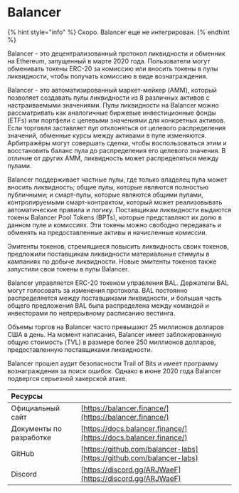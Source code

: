 # Balancer

{% hint style="info" %}
Скоро. Balancer еще не интегрирован.
{% endhint %}

Balancer - это децентрализованный протокол ликвидности и обменник на Ethereum, запущенный в марте 2020 года. Пользователи могут обменивать токены ERC-20 за комиссию или вносить токены в пулы ликвидности, чтобы получать комиссию в виде вознаграждения.

Balancer - это автоматизированный маркет-мейкер \(AMM\), который позволяет создавать пулы ликвидности из 8 различных активов с настраиваемыми значениями. Пулы ликвидности на Balancer можно рассматривать как аналогичные биржевые инвестиционные фонды \(ETFs\) или портфели с целевыми значениями для конкретных активов. Если торговля заставляет пул отклоняться от целевого распределения значений, обменные курсы между активами в пуле изменяются. Арбитражёры могут совершать сделки, чтобы воспользоваться этим и восстановить баланс пула до распределения его целевого значения. В отличие от других AMM, ликвидность может распределяться между пулами.

Balancer поддерживает частные пулы, где только владелец пула может вносить ликвидность; общие пулы, которые являются полностью публичными; и смарт-пулы, которые являются общими пулами, контролируемыми смарт-контрактом, который может реализовывать автоматические правила и логику. Поставщикам ликвидности выдаются токены Balancer Pool Tokens \(BPTs\), которые представляют их долю в данном пуле и комиссиях. Эти токены можно свободно передавать и обменять на предоставленные активы и начисленные комиссии.

Эмитенты токенов, стремящиеся повысить ликвидность своих токенов, предложили поставщикам ликвидности материальные стимулы в кампаниях по добыче ликвидности. Новые эмитенты токенов также запустили свои токены в пулы Balancer.

Balancer управляется ERC-20 токеном управления BAL. Держатели BAL могут голосовать за изменения протокола. BAL постоянно распределяется между поставщиками ликвидности, и большая часть общего предложения BAL была распределена между командой и инвесторами по непрерывному расписанию вестинга.

Объемы торгов на Balancer часто превышают 25 миллионов долларов США в день. На момент написания, Balancer имеет заблокированную общую стоимость \(TVL\) в размере более 250 миллионов долларов, предоставленную поставщиками ликвидности.

Balancer прошел аудит безопасности Trail of Bits и имеет программу вознаграждения за поиск ошибок. Однако в июне 2020 года Balancer подвергся серьезной хакерской атаке.

| Ресурсы                 |                                                                      |
|:----------------------- |:-------------------------------------------------------------------- |
| Официальный сайт        | [https://balancer.finance/](https://balancer.finance/)               |
| Документы по разработке | [https://docs.balancer.finance/](https://docs.balancer.finance/)     |
| GitHub                  | [https://github.com/balancer-labs](https://github.com/balancer-labs) |
| Discord                 | [https://discord.gg/ARJWaeF](https://discord.gg/ARJWaeF)             |

